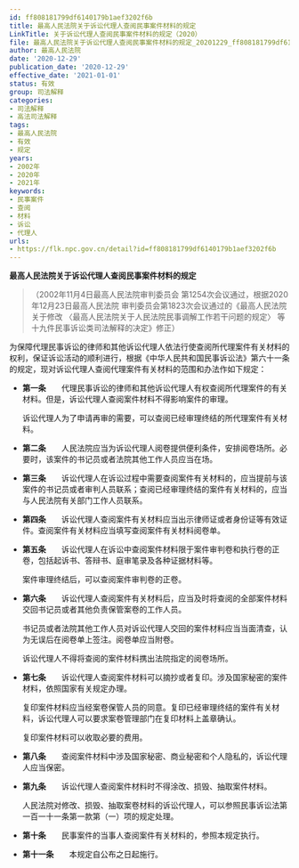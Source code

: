 ```yaml
---
id: ff808181799df6140179b1aef3202f6b
title: 最高人民法院关于诉讼代理人查阅民事案件材料的规定
LinkTitle: 关于诉讼代理人查阅民事案件材料的规定（2020）
file: 最高人民法院关于诉讼代理人查阅民事案件材料的规定_20201229_ff808181799df6140179b1aef3202f6b.doc
author: 最高人民法院
date: '2020-12-29'
publication_date: '2020-12-29'
effective_date: '2021-01-01'
status: 有效
group: 司法解释
categories:
- 司法解释
- 高法司法解释
tags:
- 最高人民法院
- 有效
- 规定
years:
- 2002年
- 2020年
- 2021年
keywords:
- 民事案件
- 查阅
- 材料
- 诉讼
- 代理人
urls:
- https://flk.npc.gov.cn/detail?id=ff808181799df6140179b1aef3202f6b
---
```


**最高人民法院关于诉讼代理人查阅民事案件材料的规定**

> （2002年11月4日最高人民法院审判委员会
> 第1254次会议通过，根据2020年12月23日最高人民法院
> 审判委员会第1823次会议通过的《最高人民法院关于修改
> 〈最高人民法院关于人民法院民事调解工作若干问题的规定〉
> 等十九件民事诉讼类司法解释的决定》修正）

为保障代理民事诉讼的律师和其他诉讼代理人依法行使查阅所代理案件有关材料的权利，保证诉讼活动的顺利进行，根据《中华人民共和国民事诉讼法》第六十一条的规定，现对诉讼代理人查阅代理案件有关材料的范围和办法作如下规定：

- **第一条**　　代理民事诉讼的律师和其他诉讼代理人有权查阅所代理案件的有关材料。但是，诉讼代理人查阅案件材料不得影响案件的审理。

  诉讼代理人为了申请再审的需要，可以查阅已经审理终结的所代理案件有关材料。

- **第二条**　　人民法院应当为诉讼代理人阅卷提供便利条件，安排阅卷场所。必要时，该案件的书记员或者法院其他工作人员应当在场。

- **第三条**　　诉讼代理人在诉讼过程中需要查阅案件有关材料的，应当提前与该案件的书记员或者审判人员联系；查阅已经审理终结的案件有关材料的，应当与人民法院有关部门工作人员联系。

- **第四条**　　诉讼代理人查阅案件有关材料应当出示律师证或者身份证等有效证件。查阅案件有关材料应当填写查阅案件有关材料阅卷单。

- **第五条**　　诉讼代理人在诉讼中查阅案件材料限于案件审判卷和执行卷的正卷，包括起诉书、答辩书、庭审笔录及各种证据材料等。

  案件审理终结后，可以查阅案件审判卷的正卷。

- **第六条**　　诉讼代理人查阅案件有关材料后，应当及时将查阅的全部案件材料交回书记员或者其他负责保管案卷的工作人员。

  书记员或者法院其他工作人员对诉讼代理人交回的案件材料应当当面清查，认为无误后在阅卷单上签注。阅卷单应当附卷。

  诉讼代理人不得将查阅的案件材料携出法院指定的阅卷场所。

- **第七条**　　诉讼代理人查阅案件材料可以摘抄或者复印。涉及国家秘密的案件材料，依照国家有关规定办理。

  复印案件材料应当经案卷保管人员的同意。复印已经审理终结的案件有关材料，诉讼代理人可以要求案卷管理部门在复印材料上盖章确认。

  复印案件材料可以收取必要的费用。

- **第八条**　　查阅案件材料中涉及国家秘密、商业秘密和个人隐私的，诉讼代理人应当保密。

- **第九条**　　诉讼代理人查阅案件材料时不得涂改、损毁、抽取案件材料。

  人民法院对修改、损毁、抽取案卷材料的诉讼代理人，可以参照民事诉讼法第一百一十一条第一款第（一）项的规定处理。

- **第十条**　　民事案件的当事人查阅案件有关材料的，参照本规定执行。

- **第十一条**　　本规定自公布之日起施行。
